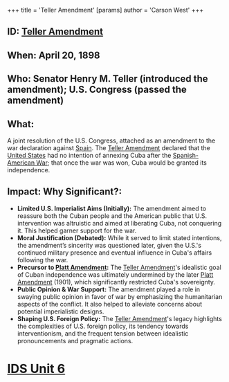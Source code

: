 +++
 title = 'Teller Amendment'
[params]
	author = 'Carson West'
+++
## ID: [Teller Amendment](./../teller-amendment/)

## When: April 20, 1898

## Who:  Senator Henry M. Teller (introduced the amendment);  U.S. Congress (passed the amendment)

## What: 
A joint resolution of the U.S. Congress, attached as an amendment to the war declaration against [Spain](./../spain/).  The [Teller Amendment](./../teller-amendment/) declared that the [United States](./../united-states/) had no intention of annexing Cuba after the [Spanish-American War](./../spanish-american-war/);  that once the war was won, Cuba would be granted its independence.

## Impact: Why Significant?:
* **Limited U.S. Imperialist Aims (Initially):**  The amendment aimed to reassure both the Cuban people and the American public that U.S. intervention was altruistic and aimed at liberating Cuba, not conquering it.  This helped garner support for the war.
* **Moral Justification (Debated):** While it served to limit stated intentions, the amendment’s sincerity was questioned later, given the U.S.'s continued military presence and eventual influence in Cuba's affairs following the war.
* **Precursor to [Platt Amendment](./../platt-amendment/):** The [Teller Amendment](./../teller-amendment/)'s idealistic goal of Cuban independence was ultimately undermined by the later [Platt Amendment](./../platt-amendment/) (1901), which significantly restricted Cuba's sovereignty.
* **Public Opinion & War Support:** The amendment played a role in swaying public opinion in favor of war by emphasizing the humanitarian aspects of the conflict.  It also helped to alleviate concerns about potential imperialistic designs.
* **Shaping U.S. Foreign Policy:** The [Teller Amendment](./../teller-amendment/)'s legacy highlights the complexities of U.S. foreign policy, its tendency towards interventionism, and the frequent tension between idealistic pronouncements and pragmatic actions.

# [IDS Unit 6](./../ids-unit-6/)